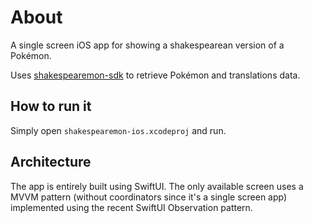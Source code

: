 # About
A single screen iOS app for showing a shakespearean version of a Pokémon.

Uses [shakespearemon-sdk](https://github.com/scarayaa/shakespearemon-sdk) to retrieve Pokémon and translations data.

## How to run it

Simply open `shakespearemon-ios.xcodeproj` and run.

## Architecture

The app is entirely built using SwiftUI. The only available screen uses a MVVM pattern (without coordinators since it's a single screen app) implemented using the recent SwiftUI Observation pattern.